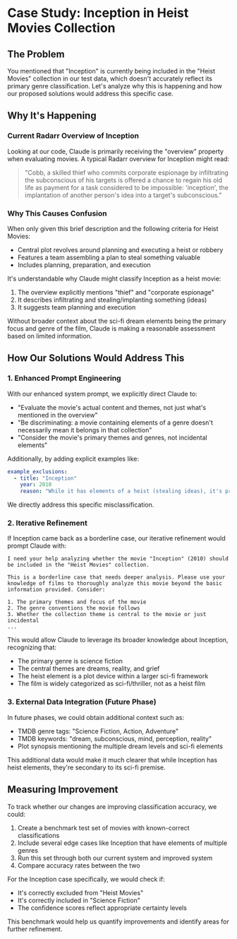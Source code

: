 # Case Study: Inception in Heist Movies Collection

## The Problem

You mentioned that "Inception" is currently being included in the "Heist Movies" collection in our test data, which doesn't accurately reflect its primary genre classification. Let's analyze why this is happening and how our proposed solutions would address this specific case.

## Why It's Happening

### Current Radarr Overview of Inception

Looking at our code, Claude is primarily receiving the "overview" property when evaluating movies. A typical Radarr overview for Inception might read:

> "Cobb, a skilled thief who commits corporate espionage by infiltrating the subconscious of his targets is offered a chance to regain his old life as payment for a task considered to be impossible: 'inception', the implantation of another person's idea into a target's subconscious."

### Why This Causes Confusion

When only given this brief description and the following criteria for Heist Movies:
- Central plot revolves around planning and executing a heist or robbery
- Features a team assembling a plan to steal something valuable
- Includes planning, preparation, and execution

It's understandable why Claude might classify Inception as a heist movie:
1. The overview explicitly mentions "thief" and "corporate espionage"
2. It describes infiltrating and stealing/implanting something (ideas)
3. It suggests team planning and execution

Without broader context about the sci-fi dream elements being the primary focus and genre of the film, Claude is making a reasonable assessment based on limited information.

## How Our Solutions Would Address This

### 1. Enhanced Prompt Engineering

With our enhanced system prompt, we explicitly direct Claude to:
- "Evaluate the movie's actual content and themes, not just what's mentioned in the overview"
- "Be discriminating: a movie containing elements of a genre doesn't necessarily mean it belongs in that collection"
- "Consider the movie's primary themes and genres, not incidental elements"

Additionally, by adding explicit examples like:
```yaml
example_exclusions:
  - title: "Inception"
    year: 2010
    reason: "While it has elements of a heist (stealing ideas), it's primarily a sci-fi movie about dreams"
```

We directly address this specific misclassification.

### 2. Iterative Refinement

If Inception came back as a borderline case, our iterative refinement would prompt Claude with:

```
I need your help analyzing whether the movie "Inception" (2010) should be included in the "Heist Movies" collection.

This is a borderline case that needs deeper analysis. Please use your knowledge of films to thoroughly analyze this movie beyond the basic information provided. Consider:

1. The primary themes and focus of the movie
2. The genre conventions the movie follows
3. Whether the collection theme is central to the movie or just incidental
...
```

This would allow Claude to leverage its broader knowledge about Inception, recognizing that:
- The primary genre is science fiction
- The central themes are dreams, reality, and grief
- The heist element is a plot device within a larger sci-fi framework
- The film is widely categorized as sci-fi/thriller, not as a heist film

### 3. External Data Integration (Future Phase)

In future phases, we could obtain additional context such as:
- TMDB genre tags: "Science Fiction, Action, Adventure"
- TMDB keywords: "dream, subconscious, mind, perception, reality"
- Plot synopsis mentioning the multiple dream levels and sci-fi elements

This additional data would make it much clearer that while Inception has heist elements, they're secondary to its sci-fi premise.

## Measuring Improvement

To track whether our changes are improving classification accuracy, we could:

1. Create a benchmark test set of movies with known-correct classifications
2. Include several edge cases like Inception that have elements of multiple genres
3. Run this set through both our current system and improved system
4. Compare accuracy rates between the two

For the Inception case specifically, we would check if:
- It's correctly excluded from "Heist Movies"
- It's correctly included in "Science Fiction"
- The confidence scores reflect appropriate certainty levels

This benchmark would help us quantify improvements and identify areas for further refinement.